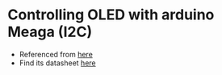 # Controlling OLED with arduino Meaga (I2C)
* Referenced from [here]( http://www.buydisplay.com/download/democode/ER-OLED0.96-1_I2C_DemoCode.txt)
* Find its datasheet [here]( http://www.buydisplay.com/download/ic/SSD1306.pdf)
